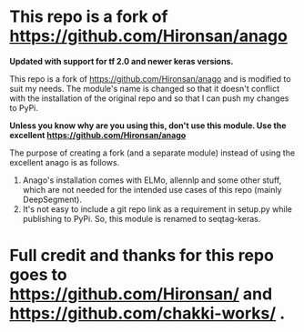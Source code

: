 # This repo is a fork of https://github.com/Hironsan/anago

**Updated with support for tf 2.0 and newer keras versions.**

This repo is a fork of https://github.com/Hironsan/anago and is modified to suit my needs. The module's name is changed so that it doesn't conflict with the installation of the original repo and so that I can push my changes to PyPi.

**Unless you know why are you using this, don't use this module. Use the excellent https://github.com/Hironsan/anago**

The purpose of creating a fork (and a separate module) instead of using the excellent anago is as follows.

1. Anago's installation comes with ELMo, allennlp and some other stuff, which are not needed for the intended use cases of this repo (mainly DeepSegment). 
2. It's not easy to include a git repo link as a requirement in setup.py while publishing to PyPi. So, this module is renamed to seqtag-keras.

# Full credit and thanks for this repo goes to https://github.com/Hironsan/ and https://github.com/chakki-works/ . 
